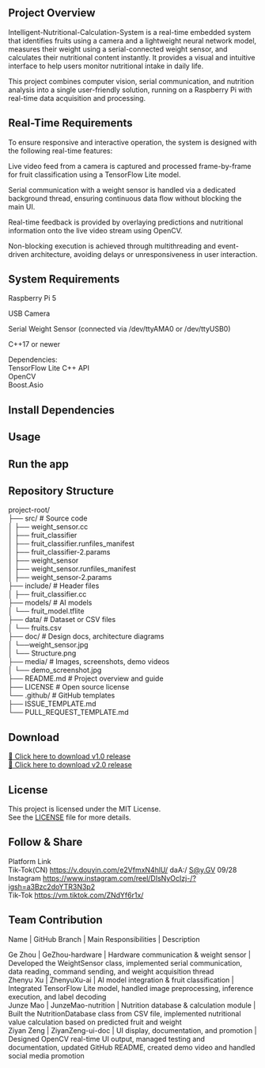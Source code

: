 ## Project Overview

Intelligent-Nutritional-Calculation-System is a real-time embedded system that identifies fruits using a camera and a lightweight neural network model, measures their weight using a serial-connected weight sensor, and calculates their nutritional content instantly. It provides a visual and intuitive interface to help users monitor nutritional intake in daily life.  

This project combines computer vision, serial communication, and nutrition analysis into a single user-friendly solution, running on a Raspberry Pi with real-time data acquisition and processing.  

## Real-Time Requirements  

To ensure responsive and interactive operation, the system is designed with the following real-time features:  

Live video feed from a camera is captured and processed frame-by-frame for fruit classification using a TensorFlow Lite model.  

Serial communication with a weight sensor is handled via a dedicated background thread, ensuring continuous data flow without blocking the main UI.  

Real-time feedback is provided by overlaying predictions and nutritional information onto the live video stream using OpenCV.  

Non-blocking execution is achieved through multithreading and event-driven architecture, avoiding delays or unresponsiveness in user interaction.  

## System Requirements

Raspberry Pi 5  

USB Camera   

Serial Weight Sensor (connected via /dev/ttyAMA0 or /dev/ttyUSB0)  

C++17 or newer  

Dependencies:  
TensorFlow Lite C++ API  
OpenCV  
Boost.Asio  
##  Install Dependencies

## Usage

## Run the app

## Repository Structure

project-root/  
├── src/                         # Source code                 
│   ├── weight_sensor.cc          
│   ├── fruit_classifier           
│   ├── fruit_classifier.runfiles_manifest  
│   ├── fruit_classifier-2.params  
│   ├── weight_sensor              
│   ├── weight_sensor.runfiles_manifest  
│   ├── weight_sensor-2.params  
├── include/                     # Header files   
│   ├── fruit_classifier.cc   
├── models/                      # AI models  
│   └── fruit_model.tflite        
├── data/                        # Dataset or CSV files  
│   └── fruits.csv                 
├── doc/                         # Design docs, architecture diagrams  
│   └──weight_sensor.jpg     
│   └── Structure.png   
├── media/                       # Images, screenshots, demo videos  
│   └── demo_screenshot.jpg     
├── README.md                    # Project overview and guide  
├── LICENSE                      # Open source license  
└── .github/                     # GitHub templates  
    ├── ISSUE_TEMPLATE.md  
    └── PULL_REQUEST_TEMPLATE.md  

## Download

[🔗 Click here to download v1.0 release](https://github.com/Team41-rtep/Intelligent-Nutritional-Calculation-System/releases/tag/v1.0)  
[🔗 Click here to download v2.0 release](https://github.com/Team41-rtep/Intelligent-Nutritional-Calculation-System/releases/tag/v2.0)  

## License

This project is licensed under the MIT License.    
See the [LICENSE](./LICENSE) file for more details.    

## Follow & Share  
Platform	Link  
Tik-Tok(CN)    https://v.douyin.com/e2VfmxN4hlU/ daA:/ S@y.GV 09/28   
Instagram	https://www.instagram.com/reel/DIsNyOcIzj-/?igsh=a3Bzc2doYTR3N3p2  
Tik-Tok   https://vm.tiktok.com/ZNdYf6r1x/   


## Team Contribution  
Name | GitHub Branch | Main Responsibilities | Description  

Ge Zhou | GeZhou-hardware | Hardware communication & weight sensor | Developed the WeightSensor class, implemented serial communication, data reading, command sending, and weight acquisition thread   
Zhenyu Xu | ZhenyuXu-ai | AI model integration & fruit classification | Integrated TensorFlow Lite model, handled image preprocessing, inference execution, and label decoding   
Junze Mao | JunzeMao-nutrition | Nutrition database & calculation module | Built the NutritionDatabase class from CSV file, implemented nutritional value calculation based on predicted fruit and weight   
Ziyan Zeng | ZiyanZeng-ui-doc | UI display, documentation, and promotion | Designed OpenCV real-time UI output, managed testing and documentation, updated GitHub README, created demo video and handled social media promotion  
